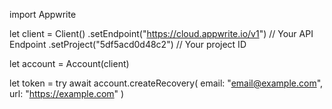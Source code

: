 import Appwrite

let client = Client()
    .setEndpoint("https://cloud.appwrite.io/v1") // Your API Endpoint
    .setProject("5df5acd0d48c2") // Your project ID

let account = Account(client)

let token = try await account.createRecovery(
    email: &quot;email@example.com&quot;,
    url: &quot;https://example.com&quot;
)

